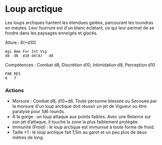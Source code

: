 # Loup arctique

Les loups arctiques hantent les étendues gelées, parcourant les toundras en meutes. Leur fourrure est d'un blanc éclatant, ce qui leur permet de se fondre dans les paysages enneigés et glacés.

Allure : 8(+d10)

	Agi	Âme	For	Int	Vig
	d8	d6	d10	d4(A)	d8

Compétences : Combat d8, Discrétion d10, Intimidation d8, Perception d10

	PAR	RES
	6	7

### Actions
- Morsure : Combat d8, d10+d6. Toute personne blessée ou Secouée par la morsure d'un loup arctique doit réussir un jet de Vigueur ou être paralysé pour 1d6 rounds.
- À la gorge : un loup attaque aux points faibles. Avec une Relance sur son jet d’attaque, il touche la zone la plus faiblement protégée.
- Immunité (Froid) : le loup arctique est immunisé à toute forme de froid.
- Taille +1 : le loup arctique fait 1,5m au garot et un peu plus de deux mètres de long.

